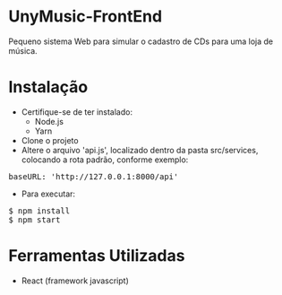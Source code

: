 # UnyMusic-FrontEnd

Pequeno sistema Web para simular o cadastro de CDs para uma loja de música.

# Instalação

* Certifique-se de ter instalado:
  - Node.js
  - Yarn
* Clone o projeto
* Altere o arquivo 'api.js', localizado dentro da pasta src/services, colocando a rota padrão, conforme exemplo:
<pre>
baseURL: 'http://127.0.0.1:8000/api'
</pre>
* Para executar:
<pre>
$ npm install
$ npm start
</pre>
# Ferramentas Utilizadas
* React (framework javascript)

